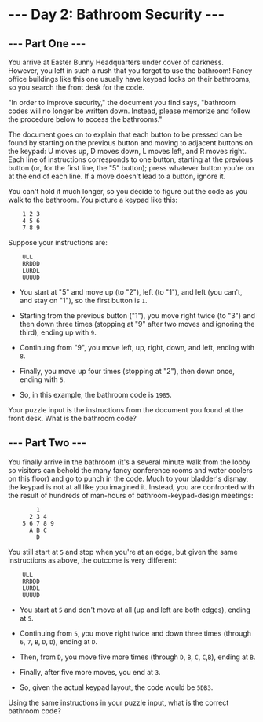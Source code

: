 # --- Day 2: Bathroom Security ---

## --- Part One ---

You arrive at Easter Bunny Headquarters under cover of darkness. However, you left in such a rush that you forgot 
to use the bathroom! Fancy office buildings like this one usually have keypad locks on their bathrooms, 
so you search the front desk for the code.

"In order to improve security," the document you find says, "bathroom codes will no longer be written down. 
Instead, please memorize and follow the procedure below to access the bathrooms."

The document goes on to explain that each button to be pressed can be found by starting on the previous button and 
moving to adjacent buttons on the keypad: U moves up, D moves down, L moves left, and R moves right. 
Each line of instructions corresponds to one button, starting at the previous 
button (or, for the first line, the "5" button); press whatever button you're on at the end of each line. 
If a move doesn't lead to a button, ignore it.

You can't hold it much longer, so you decide to figure out the code as you walk to the bathroom. 
You picture a keypad like this:

```text
    1 2 3
    4 5 6
    7 8 9
```

Suppose your instructions are:

```
    ULL
    RRDDD
    LURDL
    UUUUD
```

- You start at "5" and move up (to "2"), left (to "1"), and left (you can't, and stay on "1"), so the first button is `1`.
- Starting from the previous button ("1"), you move right twice (to "3") and then down three times 
(stopping at "9" after two moves and ignoring the third), ending up with `9`.
- Continuing from "9", you move left, up, right, down, and left, ending with `8`.
- Finally, you move up four times (stopping at "2"), then down once, ending with `5`.

- So, in this example, the bathroom code is `1985`.

Your puzzle input is the instructions from the document you found at the front desk. What is the bathroom code?

## --- Part Two ---
You finally arrive in the bathroom (it's a several minute walk from the lobby so visitors can behold the many fancy 
conference rooms and water coolers on this floor) and go to punch in the code. Much to your bladder's dismay, 
the keypad is not at all like you imagined it. Instead, you are confronted with the result of hundreds of man-hours 
of bathroom-keypad-design meetings:

```text
        1
      2 3 4
    5 6 7 8 9
      A B C
        D
```

You still start at `5` and stop when you're at an edge, but given the same instructions as above, 
the outcome is very different:

```text
    ULL
    RRDDD
    LURDL
    UUUUD
```

- You start at `5` and don't move at all (up and left are both edges), ending at `5`.
- Continuing from `5`, you move right twice and down three times (through `6`, `7`, `B`, `D`, `D`), ending at `D`.
- Then, from `D`, you move five more times (through `D`, `B`, `C`, `C`,`B`), ending at `B`.
- Finally, after five more moves, you end at `3`.

- So, given the actual keypad layout, the code would be `5DB3`.

Using the same instructions in your puzzle input, what is the correct bathroom code?